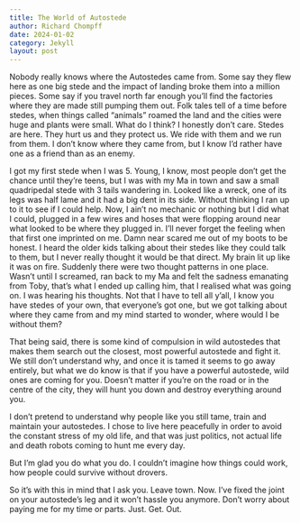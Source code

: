 ```yaml
---
title: The World of Autostede
author: Richard Chompff
date: 2024-01-02
category: Jekyll
layout: post
---
```

Nobody really knows where the Autostedes came from. Some say they flew here as one big stede and the impact of landing broke them into a million pieces. Some say if you travel north far enough you’ll find the factories where they are made still pumping them out. Folk tales tell of a time before stedes, when things called “animals” roamed the land and the cities were huge and plants were small. What do I think? I honestly don’t care. Stedes are here. They hurt us and they protect us. We ride with them and we run from them. I don’t know where they came from, but I know I’d rather have one as a friend than as an enemy. 

I got my first stede when I was 5. Young, I know, most people don’t get the chance until they’re teens, but I was with my Ma in town and saw a small quadripedal stede with 3 tails wandering in. Looked like a wreck, one of its legs was half lame and it had a big dent in its side. Without thinking I ran up to it to see if I could help. Now, I ain’t no mechanic or nothing but I did what I could, plugged in a few wires and hoses that were flopping around near what looked to be where they plugged in. I’ll never forget the feeling when that first one imprinted on me. Damn near scared me out of my boots to be honest. I heard the older kids talking about their stedes like they could talk to them, but I never really thought it would be that direct. My brain lit up like it was on fire. Suddenly there were two thought patterns in one place. Wasn’t until I screamed, ran back to my Ma and felt the sadness emanating from Toby, that’s what I ended up calling him, that I realised what was going on. I was hearing his thoughts. Not that I have to tell all y’all, I know you have stedes of your own, that everyone’s got one, but we got talking about where they came from and my mind started to wonder, where would I be without them?

That being said, there is some kind of compulsion in wild autostedes that makes them search out the closest, most powerful autostede and fight it. We still don’t understand why, and once it is tamed it seems to go away entirely, but what we do know is that if you have a powerful autostede, wild ones are coming for you. Doesn’t matter if you’re on the road or in the centre of the city, they will hunt you down and destroy everything around you. 

I don’t pretend to understand why people like you still tame, train and maintain your autostedes. I chose to live here peacefully in order to avoid the constant stress of my old life, and that was just politics, not actual life and death robots coming to hunt me every day.

But I’m glad you do what you do. I couldn’t imagine how things could work, how people could survive without drovers.

So it’s with this in mind that I ask you. Leave town. Now. I’ve fixed the joint on your autostede’s leg and it won’t hassle you anymore. Don’t worry about paying me for my time or parts. Just. Get. Out.